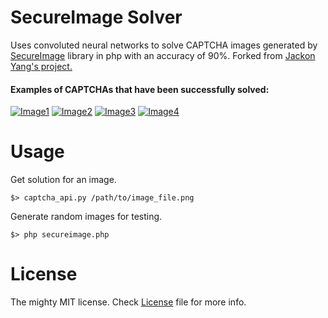 # SecureImage Solver

Uses convoluted neural networks to solve CAPTCHA images generated by [SecureImage](https://www.phpcaptcha.org/) library in php with an accuracy of 90%. Forked from [Jackon Yang's project.](https://github.com/JackonYang/captcha-tensorflow)

#### Examples of CAPTCHAs that have been successfully solved:

[![Image1](images/7NwHCn_141c1458-b5e4-439f-be01-8a8b30c6cbd8.png)]()
[![Image2](images/kLSF7y_dc083c8e-d116-4448-a938-6e3516205d01.png)]()
[![Image3](images/z6brnd_4166a5cd-d98a-4099-9b86-4d13dbd100c5.png)]()
[![Image4](images/A8MZBV_472d2d51-84e0-442a-a278-83df5fa8e238.png)]()

# Usage

Get solution for an image.

`$> captcha_api.py /path/to/image_file.png`

Generate random images for testing.

`$> php secureimage.php`

# License

The mighty MIT license. Check [License](LICENSE) file for more info.